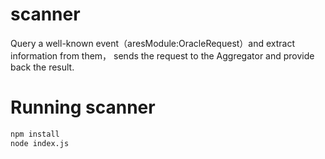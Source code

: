 # scanner
Query a well-known event（aresModule:OracleRequest）and extract information from them， sends the request to the Aggregator and  provide back the result.

# Running scanner
```bash
npm install
node index.js
```

